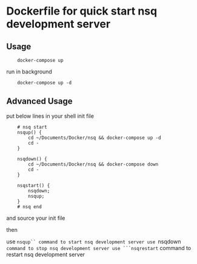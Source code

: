 # Dockerfile for quick start nsq development server

## Usage

```shell
    docker-compose up
```

run in background
```shell
    docker-compose up -d
```

## Advanced Usage

put below lines in your shell init file

```shell
    # nsq start
    nsqup() {
        cd ~/Documents/Docker/nsq && docker-compose up -d
        cd -
    }

    nsqdown() {
        cd ~/Documents/Docker/nsq && docker-compose down
        cd -
    }

    nsqstart() {
        nsqdown;
        nsqup;
    }
    # nsq end
```

and source your init file

then

use ```nsqup`` command to start nsq development server
use ```nsqdown`` command to stop nsq development server
use ```nsqrestart`` command to restart nsq development server
